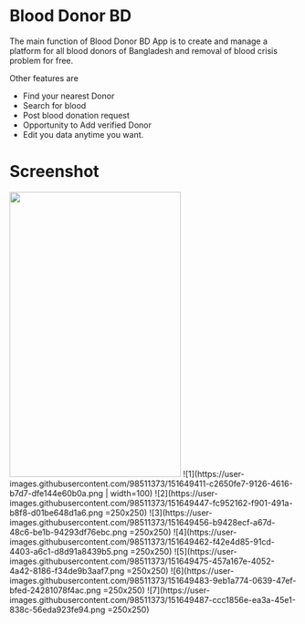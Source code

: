 # Blood Donor BD
The main function of Blood Donor BD App is to create and manage a platform for all blood donors of Bangladesh and removal of blood crisis problem for free.

Other features are
- Find your nearest Donor
- Search for blood
- Post blood donation request
- Opportunity to Add verified Donor
- Edit you data anytime you want.


# Screenshot
<img src="https://user-images.githubusercontent.com/98511373/151649411-c2650fe7-9126-4616-b7d7-dfe144e60b0a.png" width="300" height="500">
![1](https://user-images.githubusercontent.com/98511373/151649411-c2650fe7-9126-4616-b7d7-dfe144e60b0a.png | width=100)
![2](https://user-images.githubusercontent.com/98511373/151649447-fc952162-f901-491a-b8f8-d01be648d1a6.png =250x250)
![3](https://user-images.githubusercontent.com/98511373/151649456-b9428ecf-a67d-48c6-be1b-94293df76ebc.png =250x250)
![4](https://user-images.githubusercontent.com/98511373/151649462-f42e4d85-91cd-4403-a6c1-d8d91a8439b5.png =250x250)
![5](https://user-images.githubusercontent.com/98511373/151649475-457a167e-4052-4a42-8186-f34de9b3aaf7.png =250x250)
![6](https://user-images.githubusercontent.com/98511373/151649483-9eb1a774-0639-47ef-bfed-24281078f4ac.png =250x250)
![7](https://user-images.githubusercontent.com/98511373/151649487-ccc1856e-ea3a-45e1-838c-56eda923fe94.png =250x250)
